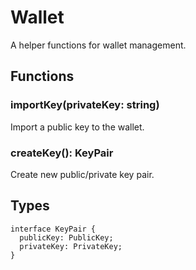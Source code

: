 # Wallet

A helper functions for wallet management.

## Functions

### importKey(privateKey: string)

Import a public key to the wallet.

### createKey(): KeyPair

Create new public/private key pair.

## Types

```
interface KeyPair {
  publicKey: PublicKey;
  privateKey: PrivateKey;
}
```
